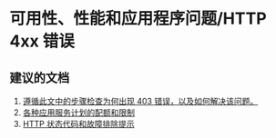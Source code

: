 <properties
    pageTitle="availability, performance, and application issues/http 4xx errors"
    description="可用性、性能和应用程序问题/HTTP 4xx 错误"
    service="microsoft.web"
    resource="sites"
    authors="aashu"
    displayOrder=""
    selfHelpType="generic"
    supportTopicIds="32542217"
    resourceTags=""
    productPesIds="14748, 16170"
    cloudEnvironments="public"
/>


# <a name="availability-performance-and-application-issueshttp-4xx-errors"></a>可用性、性能和应用程序问题/HTTP 4xx 错误


## <a name="recommended-documents"></a>**建议的文档**
1. [遵循此文中的步骤检查为何出现 403 错误，以及如何解决该问题。](https://blogs.msdn.microsoft.com/waws/2016/01/05/azure-web-apps-error-403-this-web-app-is-stopped/)<br>
2. [各种应用服务计划的配额和限制](https://azure.microsoft.com/documentation/articles/azure-subscription-service-limits/#app-service-limits)<br>
3. [HTTP 状态代码和故障排除提示](https://blogs.msdn.microsoft.com/waws/2016/06/22/troubleshooting-azure-app-service-apps-using-web-server-logs/)

